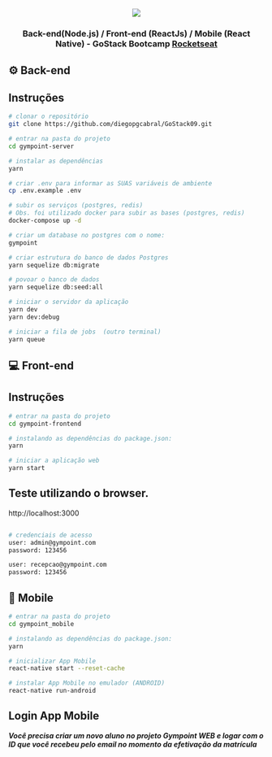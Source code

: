 <h1 align="center">
<img src=".github/logo.png">
</h1>
<h3 align="center">
Back-end(Node.js) / Front-end (ReactJs) / Mobile (React Native) - GoStack Bootcamp <a href="https://rocketseat.com.br" target="__blank">Rocketseat</a>
</h3>

## :gear: Back-end

## Instruções

```bash
# clonar o repositório
git clone https://github.com/diegopgcabral/GoStack09.git

# entrar na pasta do projeto
cd gympoint-server

# instalar as dependências
yarn

# criar .env para informar as SUAS variáveis de ambiente
cp .env.example .env

# subir os serviços (postgres, redis)
# Obs. foi utilizado docker para subir as bases (postgres, redis)
docker-compose up -d

# criar um database no postgres com o nome:
gympoint

# criar estrutura do banco de dados Postgres
yarn sequelize db:migrate

# povoar o banco de dados
yarn sequelize db:seed:all

# iniciar o servidor da aplicação
yarn dev
yarn dev:debug

# iniciar a fila de jobs  (outro terminal)
yarn queue

```

## :computer: Front-end

## Instruções

```bash
# entrar na pasta do projeto
cd gympoint-frontend

# instalando as dependências do package.json:
yarn

# iniciar a aplicação web
yarn start
```

## Teste utilizando o browser.

http://localhost:3000

```bash

# credenciais de acesso
user: admin@gympoint.com
password: 123456

user: recepcao@gympoint.com
password: 123456
```

## :iphone: Mobile

```bash
# entrar na pasta do projeto
cd gympoint_mobile

# instalando as dependências do package.json:
yarn

# inicializar App Mobile
react-native start --reset-cache

# instalar App Mobile no emulador (ANDROID)
react-native run-android
```

## Login App Mobile

**_Você precisa criar um novo aluno no projeto Gympoint WEB e logar com o ID que você recebeu pelo email no momento da efetivação da matrícula_**
